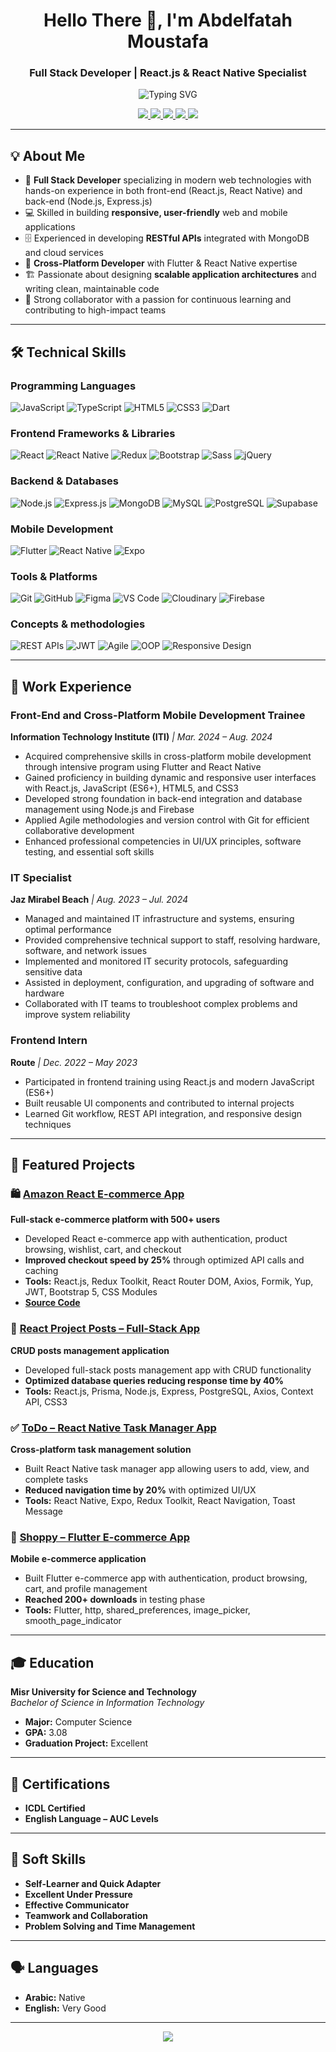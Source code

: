 <h1 align="center">Hello There 👋, I'm Abdelfatah Moustafa</h1>
<h3 align="center">Full Stack Developer | React.js & React Native Specialist</h3>

<p align="center">
  <img src="https://readme-typing-svg.herokuapp.com?font=Fira+Code&size=30&pause=1000&center=true&vCenter=true&width=600&lines=Full+Stack+Developer;React.js+Specialist;React+Native+Developer;Cross+Platform+Developer" alt="Typing SVG" />
</p>

<p align="center">
  <a href="https://wa.me/201017783451" target="_blank">
    <img src="https://img.shields.io/badge/-WhatsApp-25D366?style=for-the-badge&logo=whatsapp&logoColor=white" />
  </a>
  <a href="mailto:abdalfatahmoustafa@gmail.com">
    <img src="https://img.shields.io/badge/-Gmail-D14836?style=for-the-badge&logo=gmail&logoColor=white" />
  </a>
  <a href="https://github.com/abdelfatahmoustafa/">
    <img src="https://img.shields.io/badge/-GitHub-181717?style=for-the-badge&logo=github&logoColor=white" />
  </a>
  <a href="https://www.linkedin.com/in/abdelfatahmoustafa/">
    <img src="https://img.shields.io/badge/-LinkedIn-0077B5?style=for-the-badge&logo=linkedin&logoColor=white" />
  </a>
  <a href="https://www.abdalfatahmoustafa.org">
    <img src="https://img.shields.io/badge/-Portfolio-FF7139?style=for-the-badge&logo=firefox&logoColor=white" />
  </a>
</p>

---

## 💡 About Me
- 🚀 **Full Stack Developer** specializing in modern web technologies with hands-on experience in both front-end (React.js, React Native) and back-end (Node.js, Express.js)
- 💻 Skilled in building **responsive, user-friendly** web and mobile applications
- 🗄️ Experienced in developing **RESTful APIs** integrated with MongoDB and cloud services
- 📱 **Cross-Platform Developer** with Flutter & React Native expertise
- 🏗️ Passionate about designing **scalable application architectures** and writing clean, maintainable code
- 🤝 Strong collaborator with a passion for continuous learning and contributing to high-impact teams

---

## 🛠 Technical Skills

### **Programming Languages**
![JavaScript](https://img.shields.io/badge/JavaScript-ES6+-F7DF1E?style=for-the-badge&logo=javascript&logoColor=black)
![TypeScript](https://img.shields.io/badge/TypeScript-3178C6?style=for-the-badge&logo=typescript&logoColor=white)
![HTML5](https://img.shields.io/badge/HTML5-E34F26?style=for-the-badge&logo=html5&logoColor=white)
![CSS3](https://img.shields.io/badge/CSS3-1572B6?style=for-the-badge&logo=css3&logoColor=white)
![Dart](https://img.shields.io/badge/Dart-0175C2?style=for-the-badge&logo=dart&logoColor=white)

### **Frontend Frameworks & Libraries**
![React](https://img.shields.io/badge/React.js-61DAFB?style=for-the-badge&logo=react&logoColor=black)
![React Native](https://img.shields.io/badge/React_Native-61DAFB?style=for-the-badge&logo=react&logoColor=black)
![Redux](https://img.shields.io/badge/Redux_Toolkit-764ABC?style=for-the-badge&logo=redux&logoColor=white)
![Bootstrap](https://img.shields.io/badge/Bootstrap_5-7952B3?style=for-the-badge&logo=bootstrap&logoColor=white)
![Sass](https://img.shields.io/badge/Sass-CC6699?style=for-the-badge&logo=sass&logoColor=white)
![jQuery](https://img.shields.io/badge/jQuery-0769AD?style=for-the-badge&logo=jquery&logoColor=white)

### **Backend & Databases**
![Node.js](https://img.shields.io/badge/Node.js-339933?style=for-the-badge&logo=nodedotjs&logoColor=white)
![Express.js](https://img.shields.io/badge/Express.js-000000?style=for-the-badge&logo=express&logoColor=white)
![MongoDB](https://img.shields.io/badge/MongoDB-47A248?style=for-the-badge&logo=mongodb&logoColor=white)
![MySQL](https://img.shields.io/badge/MySQL-4479A1?style=for-the-badge&logo=mysql&logoColor=white)
![PostgreSQL](https://img.shields.io/badge/PostgreSQL-4169E1?style=for-the-badge&logo=postgresql&logoColor=white)
![Supabase](https://img.shields.io/badge/Supabase-3ECF8E?style=for-the-badge&logo=supabase&logoColor=white)

### **Mobile Development**
![Flutter](https://img.shields.io/badge/Flutter-02569B?style=for-the-badge&logo=flutter&logoColor=white)
![React Native](https://img.shields.io/badge/React_Native-61DAFB?style=for-the-badge&logo=react&logoColor=black)
![Expo](https://img.shields.io/badge/Expo-000020?style=for-the-badge&logo=expo&logoColor=white)

### **Tools & Platforms**
![Git](https://img.shields.io/badge/Git-F05032?style=for-the-badge&logo=git&logoColor=white)
![GitHub](https://img.shields.io/badge/GitHub-181717?style=for-the-badge&logo=github&logoColor=white)
![Figma](https://img.shields.io/badge/Figma-F24E1E?style=for-the-badge&logo=figma&logoColor=white)
![VS Code](https://img.shields.io/badge/VS_Code-007ACC?style=for-the-badge&logo=visualstudiocode&logoColor=white)
![Cloudinary](https://img.shields.io/badge/Cloudinary-3448C5?style=for-the-badge&logo=cloudinary&logoColor=white)
![Firebase](https://img.shields.io/badge/Firebase-FFCA28?style=for-the-badge&logo=firebase&logoColor=black)

### **Concepts & methodologies**
![REST APIs](https://img.shields.io/badge/REST_API-FF6A00?style=for-the-badge&logo=rest&logoColor=white)
![JWT](https://img.shields.io/badge/JWT_Authentication-000000?style=for-the-badge&logo=jsonwebtokens&logoColor=white)
![Agile](https://img.shields.io/badge/Agile-0096D6?style=for-the-badge&logo=agile&logoColor=white)
![OOP](https://img.shields.io/badge/OOP-FF6B6B?style=for-the-badge)
![Responsive Design](https://img.shields.io/badge/Responsive_Design-43B02A?style=for-the-badge)

---

## 💼 Work Experience

### **Front-End and Cross-Platform Mobile Development Trainee** 
**Information Technology Institute (ITI)** *| Mar. 2024 – Aug. 2024*
- Acquired comprehensive skills in cross-platform mobile development through intensive program using Flutter and React Native
- Gained proficiency in building dynamic and responsive user interfaces with React.js, JavaScript (ES6+), HTML5, and CSS3
- Developed strong foundation in back-end integration and database management using Node.js and Firebase
- Applied Agile methodologies and version control with Git for efficient collaborative development
- Enhanced professional competencies in UI/UX principles, software testing, and essential soft skills

### **IT Specialist**
**Jaz Mirabel Beach** *| Aug. 2023 – Jul. 2024*
- Managed and maintained IT infrastructure and systems, ensuring optimal performance
- Provided comprehensive technical support to staff, resolving hardware, software, and network issues
- Implemented and monitored IT security protocols, safeguarding sensitive data
- Assisted in deployment, configuration, and upgrading of software and hardware
- Collaborated with IT teams to troubleshoot complex problems and improve system reliability

### **Frontend Intern**
**Route** *| Dec. 2022 – May 2023*
- Participated in frontend training using React.js and modern JavaScript (ES6+)
- Built reusable UI components and contributed to internal projects
- Learned Git workflow, REST API integration, and responsive design techniques

---

## 📂 Featured Projects

### 🛍️ **[Amazon React E-commerce App](https://amazon-eg-eta.vercel.app/)**
**Full-stack e-commerce platform with 500+ users**
- Developed React e-commerce app with authentication, product browsing, wishlist, cart, and checkout
- **Improved checkout speed by 25%** through optimized API calls and caching
- **Tools:** React.js, Redux Toolkit, React Router DOM, Axios, Formik, Yup, JWT, Bootstrap 5, CSS Modules
- [**Source Code**](https://github.com/abdelfatahmoustafa/amazon.eg)

### 📝 **[React Project Posts – Full-Stack App](https://github.com/abdelfatahmoustafa/React_Project_Posts)**
**CRUD posts management application**
- Developed full-stack posts management app with CRUD functionality
- **Optimized database queries reducing response time by 40%**
- **Tools:** React.js, Prisma, Node.js, Express, PostgreSQL, Axios, Context API, CSS3

### ✅ **[ToDo – React Native Task Manager App](https://github.com/abdelfatahmoustafa/ToDo-ReactNative)**
**Cross-platform task management solution**
- Built React Native task manager app allowing users to add, view, and complete tasks
- **Reduced navigation time by 20%** with optimized UI/UX
- **Tools:** React Native, Expo, Redux Toolkit, React Navigation, Toast Message

### 🛒 **[Shoppy – Flutter E-commerce App](https://github.com/abdelfatahmoustafa/e-commerce-flutter)**
**Mobile e-commerce application**
- Built Flutter e-commerce app with authentication, product browsing, cart, and profile management
- **Reached 200+ downloads** in testing phase
- **Tools:** Flutter, http, shared_preferences, image_picker, smooth_page_indicator

---

## 🎓 Education

**Misr University for Science and Technology**  
*Bachelor of Science in Information Technology*  
- **Major:** Computer Science  
- **GPA:** 3.08  
- **Graduation Project:** Excellent

---

## 📜 Certifications
- **ICDL Certified**
- **English Language – AUC Levels**

---

## 🌟 Soft Skills
- **Self-Learner and Quick Adapter**
- **Excellent Under Pressure** 
- **Effective Communicator**
- **Teamwork and Collaboration**
- **Problem Solving and Time Management**

---

## 🗣️ Languages
- **Arabic:** Native
- **English:** Very Good

---

<p align="center">
  <img src="https://capsule-render.vercel.app/api?type=waving&color=6C63FF&height=100&section=footer"/>
</p>
